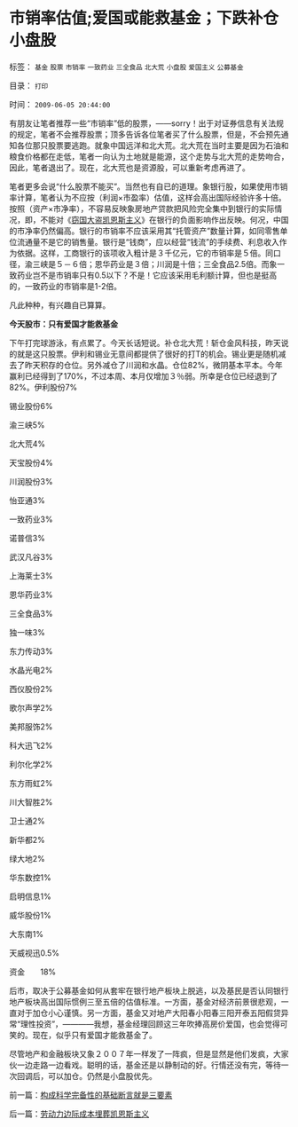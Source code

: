 # 市销率估值;爱国或能救基金；下跌补仓小盘股

标签： `基金` `股票` `市销率` `一致药业` `三全食品` `北大荒` `小盘股` `爱国主义` `公募基金` 

目录： `打印`

时间： `2009-06-05 20:44:00`

有朋友让笔者推荐一些“市销率”低的股票，——sorry！出于对证券信息有关法规的规定，笔者不会推荐股票；顶多告诉各位笔者买了什么股票，但是，不会预先通知各位那只股票要逃跑。就象中国远洋和北大荒。北大荒在当时主要是因为石油和粮食价格都在走低，笔者一向认为土地就是能源，这个走势与北大荒的走势吻合，因此，笔者退出了。现在，北大荒也是资源股，可以重新考虑再进了。

笔者更多会说“什么股票不能买”。当然也有自已的道理。象银行股，如果使用市销率计算，笔者认为不应按（利润×市盈率）估值，这样会高出国际经验许多十倍。按照（资产×市净率），不容易反映象房地产贷款把风险完全集中到银行的实际情况，即，不能对《[窃国大盗凯恩斯主义](../../../2009/4/24/费雪教条和凯恩斯主义.md)》在银行的负面影响作出反映。何况，中国的市净率仍然偏高。银行的市销率不应该采用其“托管资产”数量计算，如同零售单位流通量不是它的销售量。银行是“钱商”，应以经营“钱流”的手续费、利息收入作为依据。这样，工商银行的该项收入粗计是３千亿元，它的市销率是５倍。同口径，渝三峡是５－６倍；恩华药业是３倍；川润是十倍；三全食品2.5倍。而象一致药业岂不是市销率只有0.5以下？不是！它应该采用毛利额计算，但也是挺高的，一致药业的市销率是1-2倍。

凡此种种，有兴趣自已算算。

**今天股市：只有爱国才能救基金**

下午打完球游泳，有点累了。今天长话短说。补仓北大荒！斩仓金风科技，昨天说的就是这只股票。伊利和锡业无意间都提供了很好的打T的机会。锡业更是随机减去了昨天积存的仓位。另外减仓了川润和水晶。仓位82%，微阴基本平本。今年赢利已经得到了170%，不过本周、本月仅增加３％弱。所幸是仓位已经退到了82%。伊利股份7%

锡业股份6%

渝三峡5%

北大荒4%

天宝股份4%

川润股份3%

怡亚通3%

一致药业3%

诺普信3%

武汉凡谷3%

上海莱士3%

恩华药业3%

三全食品3%

独一味3%

东力传动3%

水晶光电2%

西仪股份2%

歌尔声学2%

美邦服饰2%

科大迅飞2%

利尔化学2%

东方雨虹2%

川大智胜2%

卫士通2%

新华都2%

绿大地2%

华东数控1%

启明信息1%

威华股份1%

大东南1%

天威视迅0.5%

资金　　18%

后市，取决于公募基金如何从套牢在银行地产板块上脱逃，以及基民是否认同银行地产板块高出国际惯例三至五倍的估值标准。一方面，基金对经济前景很悲观，一直对于加仓小心谨慎。另一方面，基金又对地产大阳春小阳春三阳开泰五阳假贷异常“理性投资”，————我想，基金经理回顾这三年吹捧高房价爱国，也会觉得可笑的。现在，似乎只有爱国才能救基金了。

尽管地产和金融板块又象２００７年一样发了一阵疯，但是显然是他们发疯，大家伙一边走路一边看戏。聪明的话，基金还是以静制动的好。行情还没有完，等待一次回调后，可以加仓。仍然是小盘股优先。



前一篇：[构成科学完备性的基础断言就是三要素](../../../2009/6/5/构成科学完备性的基础断言就是三要素.md)

后一篇：[劳动力边际成本埋葬凯恩斯主义](../../../2009/6/5/劳动力边际成本埋葬凯恩斯主义.md)